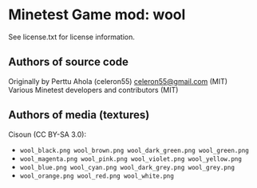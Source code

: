 Minetest Game mod: wool
=======================
See license.txt for license information.

Authors of source code
----------------------
Originally by Perttu Ahola (celeron55) <celeron55@gmail.com> (MIT)<br>
Various Minetest developers and contributors (MIT)

Authors of media (textures)
---------------------------
Cisoun (CC BY-SA 3.0):
- `wool_black.png wool_brown.png wool_dark_green.png wool_green.png`
- `wool_magenta.png wool_pink.png wool_violet.png wool_yellow.png`
- `wool_blue.png wool_cyan.png wool_dark_grey.png wool_grey.png`
- `wool_orange.png wool_red.png wool_white.png`
